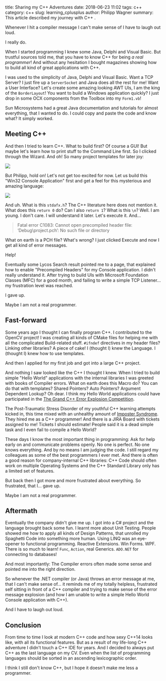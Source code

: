 title: Sharing my C++ Adventures
date: 2018-06-23 11:02
tags: c++
category: c++
slug: learning_cplusplus
author: Philipp Wagner
summary: This article described my journey with C++ .

Whenever I hit a compiler message I can't make sense of I have to laugh out loud. 

I really do.

When I started programming I knew some Java, Delphi and Visual Basic. But trustful sources told me, that you have 
to know C++ for being *a real programmer*! And without any hesitation I bought magazines showing how to build 
all kind of great applications with C++.

I was used to the simplicity of Java, Delphi and Visual Basic. Want a TCP Server? I just fire up a ``ServerSocket`` and 
Java does all the rest for me! Want a User Interface? Let's create some amazing looking AWT UIs, I am the king of the 
``BorderLayout``! You want to build a Windows application quickly?  I just drop in some OCX components from the Toolbox 
into my ``Form1.vb``!

Sun Microsystems had a great Java documentation and tutorials for almost everything, that I wanted to do. I could copy 
and paste the code and know what? It simply worked.

## Meeting C++ ##

And then I tried to learn C++. What to build first? Of course a GUI! But maybe let's learn how to print stuff to the 
Command Line first. So I clicked through the Wizard. And oh! So many project templates for later joy: 

<a href="/static/images/blog/learning_cplusplus/projects.jpg">
    <img src="/static/images/blog/learning_cplusplus/projects.jpg">
</a>

But Philipp, hold on! Let's not get too excited for now. Let us build this "Win32 Console Application" first and get a feel 
for this mysterious and amazing language:

<a href="/static/images/blog/learning_cplusplus/console.jpg">
    <img src="/static/images/blog/learning_cplusplus/console.jpg">
</a>

And uh. What is this ``stdafx.h``? The C++ literature here does not mention it. What does this ``return 0`` do? Can I also 
``return 1``? What is this ``\n``? Well. I am young. I don't care. I will understand it later. Let's execute it. And... 

> Fatal error C1083: Cannot open precompiled header file: ‘Debug\project.pch’: No such file or directory

What on earth is a PCH file? What's wrong? I just clicked Execute and now I get all kind of error messages. 

Help!

Eventually some Lycos Search result pointed me to a page, that explained how to enable "Precompiled Headers" for my 
Console application. I didn't really understand it. After trying to build UIs with Microsoft Foundation Classes 
(MFC) for a good month, and failing to write a simple TCP Listener... my frustration level was reached. 

I gave up. 

Maybe I am not a real programmer.

## Fast-forward ##

Some years ago I thought I can finally program C++. I contributed to the OpenCV project! I was creating all kinds of CMake 
files for helping me with all the complicated Build-related stuff. ``#ifndef`` directives in my header files? Linking other 
libraries? A piece of cake! I (thought I) knew the Language. I (thought I) knew how to use templates.

And then I applied for my first job and got into a large C++ project.

And nothing I saw looked like the C++ I thought I knew. When I tried to build simple "Hello World" applications with the 
internal libraries I was greeted with books of Compiler errors. What on earth does this Macro do? You can do that with 
templates? Shared Pointers? Auto Pointers? Argument Dependent Lookup? Oh dear. I think my Hello World applications could 
have participated in the [The Grand C++ Error Explosion Competition].

The Post-Traumatic Stress Disorder of my youthful C++ learning attempts kicked in, this time mixed with an unhealthy amount 
of [Imposter Syndrome]. They hired me as a C++ programmer! And there is a JIRA Board with tickets assigned to me! Tickets I 
should estimate! People said it is a dead simple task and I even fail to compile a Hello World?

These days I know the most important thing in programming: Ask for help early on and communicate problems openly. 
No one is perfect. No one knows everything. And by no means I am judging the code. I still regard my colleagues as some of 
the best programmers I ever met. And there is often a good reason for company-internal C++ libraries: C++ Code should often 
work on multiple Operating Systems and the C++ Standard Library only has a limited set of features.

But back then I got more and more frustrated about everything. So frustrated, that I... gave up. 

Maybe I am not a real programmer.

## Aftermath ##

Eventually the company didn't give me up. I got into a C\# project and the language brought back some fun. I learnt more about 
Unit Testing. People showed me how to apply all kinds of Design Patterns, that unrolled my Spaghetti Code into something more 
human. Using LINQ was an eye-opener to functional programming. Reactive Extensions. Win Forms. WPF. There is so much to learn! 
``Func``, ``Action``, real Generics. ``ADO.NET`` for connecting to databases!

And most importantly: The Compiler errors often made some sense and pointed me into the right direction.

So whenever the .NET compiler (or Java) throws an error message at me, that I can't make sense of... it reminds me of my totally 
helpless, frustrated self sitting in front of a C++ compiler and trying to make sense of the error message explosion (and how 
I am unable to write a simple Hello World Console application with C++).

And I have to laugh out loud.

## Conclusion ##

From time to time I look at modern C++ code and how sexy C++14 looks like, with all its functional features. But as a result of 
my life-long C++ adventure I didn't touch a C++ IDE for years. And I decided to always put C++ as the last language on my CV. Even 
when the list of programming languages should be sorted in an ascending lexicographic order.

I think I still don't know C++, but I hope it doesn't make me less a programmer.


[The Grand C++ Error Explosion Competition]: https://tgceec.tumblr.com/
[Imposter Syndrome]: https://en.wikipedia.org/wiki/Impostor_syndrome